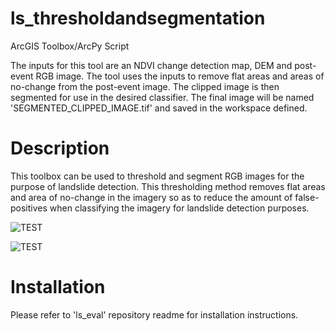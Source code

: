 # ls_thresholdandsegmentation
ArcGIS Toolbox/ArcPy Script

The inputs for this tool are an NDVI change detection map, DEM and post-event RGB image. The tool uses the inputs to remove flat areas and areas of no-change from the post-event image. The clipped image is then segmented for use in the desired classifier. The final  image will be named  'SEGMENTED_CLIPPED_IMAGE.tif' and saved in the workspace defined. 


# Description
This toolbox can be used to threshold and segment RGB images for the purpose of landslide detection. This thresholding method removes flat areas and area of no-change in the imagery so as to reduce the amount of false-positives when classifying the imagery for landslide detection purposes. 

![TEST](Seg1.JPEG)

![TEST](Seg2.JPEG)


# Installation
Please refer to 'ls_eval' repository readme  for installation instructions. 
